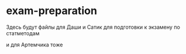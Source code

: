 # exam-preparation
Здесь будут файлы для Даши и Сатик для подготовки к экзамену по статметодам 


и для Артемчика тоже
